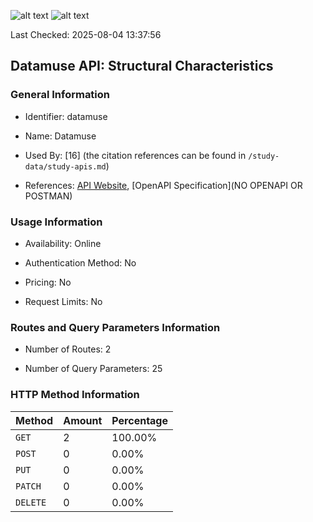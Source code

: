 ![alt text](https://img.shields.io/badge/OpenAPI_Specification-Invalid-red.svg) ![alt text](https://img.shields.io/badge/Server_URL-Invalid-red.svg) 

Last Checked: 2025-08-04 13:37:56

## Datamuse API: Structural Characteristics

### General Information

- Identifier: datamuse

- Name: Datamuse

- Used By: [16] (the citation references can be found in `/study-data/study-apis.md`)

- References: [API Website](https://www.datamuse.com/api), [OpenAPI Specification](NO OPENAPI OR POSTMAN)

### Usage Information

- Availability: Online

- Authentication Method: No

- Pricing: No

- Request Limits: No

### Routes and Query Parameters Information

- Number of Routes: 2

- Number of Query Parameters: 25

### HTTP Method Information

| Method | Amount | Percentage |
|--------|--------|------------|
| `GET` | 2 | 100.00% |
| `POST` | 0 | 0.00% |
| `PUT` | 0 | 0.00% |
| `PATCH` | 0 | 0.00% |
| `DELETE` | 0 | 0.00% |
